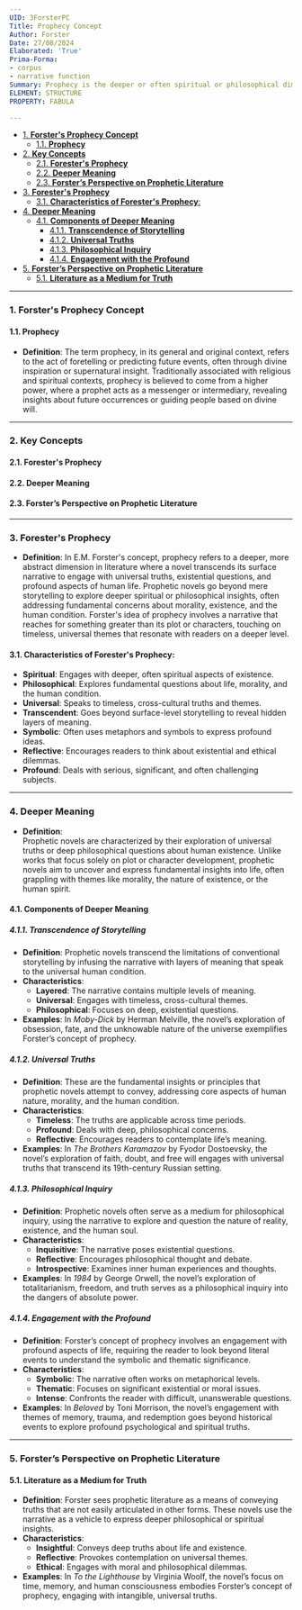 ```yaml
---
UID: 3ForsterPC
Title: Prophecy Concept
Author: Forster
Date: 27/08/2024
Elaborated: 'True'
Prima-Forma:
- corpus
- narrative function
Summary: Prophecy is the deeper or often spiritual or philosophical dimension of certain novels.
ELEMENT: STRUCTURE
PROPERTY: FABULA

---
```

- [1. **Forster's Prophecy Concept**](#1-forsters-prophecy-concept)
  - [1.1. **Prophecy**](#11-prophecy)
- [2. **Key Concepts**](#2-key-concepts)
  - [2.1. **Forester's Prophecy**](#21-foresters-prophecy)
  - [2.2. **Deeper Meaning**](#22-deeper-meaning)
  - [2.3. **Forster’s Perspective on Prophetic Literature**](#23-forsters-perspective-on-prophetic-literature)
- [3. **Forester's Prophecy**](#3-foresters-prophecy)
  - [3.1. **Characteristics of Forester's Prophecy**:](#31-characteristics-of-foresters-prophecy)
- [4. **Deeper Meaning**](#4-deeper-meaning)
  - [4.1. **Components of Deeper Meaning**](#41-components-of-deeper-meaning)
    - [4.1.1. **Transcendence of Storytelling**](#411-transcendence-of-storytelling)
    - [4.1.2. **Universal Truths**](#412-universal-truths)
    - [4.1.3. **Philosophical Inquiry**](#413-philosophical-inquiry)
    - [4.1.4. **Engagement with the Profound**](#414-engagement-with-the-profound)
- [5. **Forster’s Perspective on Prophetic Literature**](#5-forsters-perspective-on-prophetic-literature)
  - [5.1. **Literature as a Medium for Truth**](#51-literature-as-a-medium-for-truth)



---

### 1. **Forster's Prophecy Concept**

#### 1.1. **Prophecy**
- **Definition**: The term prophecy, in its general and original context, refers to the act of foretelling or predicting future events, often through divine inspiration or supernatural insight. Traditionally associated with religious and spiritual contexts, prophecy is believed to come from a higher power, where a prophet acts as a messenger or intermediary, revealing insights about future occurrences or guiding people based on divine will.


---

### 2. **Key Concepts**
#### 2.1. **Forester's Prophecy**
#### 2.2. **Deeper Meaning**
#### 2.3. **Forster’s Perspective on Prophetic Literature**
---

### 3. **Forester's Prophecy**
- **Definition**: In E.M. Forster's concept, prophecy refers to a deeper, more abstract dimension in literature where a novel transcends its surface narrative to engage with universal truths, existential questions, and profound aspects of human life. Prophetic novels go beyond mere storytelling to explore deeper spiritual or philosophical insights, often addressing fundamental concerns about morality, existence, and the human condition. Forster's idea of prophecy involves a narrative that reaches for something greater than its plot or characters, touching on timeless, universal themes that resonate with readers on a deeper level.
#### 3.1. **Characteristics of Forester's Prophecy**:
  - **Spiritual**: Engages with deeper, often spiritual aspects of existence.
  - **Philosophical**: Explores fundamental questions about life, morality, and the human condition.
  - **Universal**: Speaks to timeless, cross-cultural truths and themes.
  - **Transcendent**: Goes beyond surface-level storytelling to reveal hidden layers of meaning.
  - **Symbolic**: Often uses metaphors and symbols to express profound ideas.
  - **Reflective**: Encourages readers to think about existential and ethical dilemmas.
  - **Profound**: Deals with serious, significant, and often challenging subjects.

---


### 4. **Deeper Meaning**
- **Definition**:  
  Prophetic novels are characterized by their exploration of universal truths or deep philosophical questions about human existence. Unlike works that focus solely on plot or character development, prophetic novels aim to uncover and express fundamental insights into life, often grappling with themes like morality, the nature of existence, or the human spirit.

#### 4.1. **Components of Deeper Meaning**
##### 4.1.1. **Transcendence of Storytelling**
- **Definition**: Prophetic novels transcend the limitations of conventional storytelling by infusing the narrative with layers of meaning that speak to the universal human condition.
- **Characteristics**:
  - **Layered**: The narrative contains multiple levels of meaning.
  - **Universal**: Engages with timeless, cross-cultural themes.
  - **Philosophical**: Focuses on deep, existential questions.
- **Examples**: In *Moby-Dick* by Herman Melville, the novel’s exploration of obsession, fate, and the unknowable nature of the universe exemplifies Forster’s concept of prophecy.

##### 4.1.2. **Universal Truths**
- **Definition**: These are the fundamental insights or principles that prophetic novels attempt to convey, addressing core aspects of human nature, morality, and the human condition.
- **Characteristics**:
  - **Timeless**: The truths are applicable across time periods.
  - **Profound**: Deals with deep, philosophical concerns.
  - **Reflective**: Encourages readers to contemplate life’s meaning.
- **Examples**: In *The Brothers Karamazov* by Fyodor Dostoevsky, the novel’s exploration of faith, doubt, and free will engages with universal truths that transcend its 19th-century Russian setting.

##### 4.1.3. **Philosophical Inquiry**
- **Definition**: Prophetic novels often serve as a medium for philosophical inquiry, using the narrative to explore and question the nature of reality, existence, and the human soul.
- **Characteristics**:
  - **Inquisitive**: The narrative poses existential questions.
  - **Reflective**: Encourages philosophical thought and debate.
  - **Introspective**: Examines inner human experiences and thoughts.
- **Examples**: In *1984* by George Orwell, the novel’s exploration of totalitarianism, freedom, and truth serves as a philosophical inquiry into the dangers of absolute power.

##### 4.1.4. **Engagement with the Profound**
- **Definition**: Forster’s concept of prophecy involves an engagement with profound aspects of life, requiring the reader to look beyond literal events to understand the symbolic and thematic significance.
- **Characteristics**:
  - **Symbolic**: The narrative often works on metaphorical levels.
  - **Thematic**: Focuses on significant existential or moral issues.
  - **Intense**: Confronts the reader with difficult, unanswerable questions.
- **Examples**: In *Beloved* by Toni Morrison, the novel’s engagement with themes of memory, trauma, and redemption goes beyond historical events to explore profound psychological and spiritual truths.

---

### 5. **Forster’s Perspective on Prophetic Literature**
#### 5.1. **Literature as a Medium for Truth**
- **Definition**: Forster sees prophetic literature as a means of conveying truths that are not easily articulated in other forms. These novels use the narrative as a vehicle to express deeper philosophical or spiritual insights.
- **Characteristics**:
  - **Insightful**: Conveys deep truths about life and existence.
  - **Reflective**: Provokes contemplation on universal themes.
  - **Ethical**: Engages with moral and philosophical dilemmas.
- **Examples**: In *To the Lighthouse* by Virginia Woolf, the novel’s focus on time, memory, and human consciousness embodies Forster’s concept of prophecy, engaging with intangible, universal truths.
